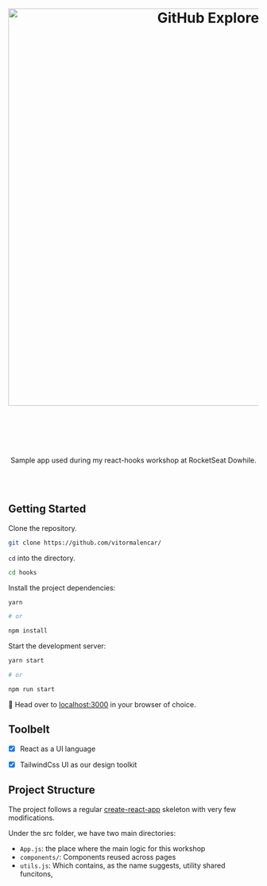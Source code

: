 <h1 align="center">
	<img src="preview.png" alt="GitHub Explorer" width="800px">
	<br>
	<br>
</h1>
<br>
<br>

<p align="center"> Sample app used during my react-hooks workshop at RocketSeat Dowhile.</p>

<br>
<br>

## Getting Started

Clone the repository.

```sh
git clone https://github.com/vitormalencar/
```

`cd` into the directory.

```sh
cd hooks
```

Install the project dependencies:

```sh
yarn

# or

npm install
```

Start the development server:

```sh
yarn start

# or

npm run start
```

🚀 Head over to [localhost:3000](http://localhost:3000) in your browser of choice.

## Toolbelt
- [x] React as a UI language
- [x] TailwindCss UI as our design toolkit


## Project Structure

The project follows a regular [create-react-app](https://github.com/facebook/create-react-app) skeleton with very few modifications.

Under the src folder, we have two main directories:
- `App.js`: the place where the main logic for this workshop
- `components/`: Components reused across pages
- `utils.js`: Which contains, as the name suggests, utility shared funcitons,
